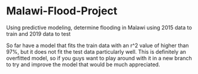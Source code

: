 # Malawi-Flood-Project
Using predictive modeling, determine flooding in Malawi using 2015 data to train and 2019 data to test

So far have a model that fits the train data with an r^2 value of higher than 97%, but it does not fit the test data particularly well. This is definitely an overfitted model,
so if you guys want to play around with it in a new branch to try and improve the model that would be much appreciated.
